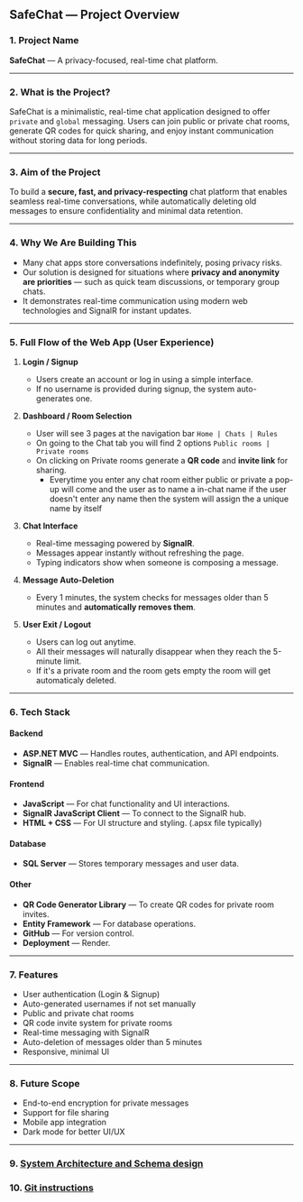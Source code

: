 ## **SafeChat — Project Overview**

### 1. **Project Name**

**SafeChat** — A privacy-focused, real-time chat platform.

---

### 2. **What is the Project?**

SafeChat is a minimalistic, real-time chat application designed to offer `private` and `global` messaging. Users can join public or private chat rooms, generate QR codes for quick sharing, and enjoy instant communication without storing data for long periods.

---

### 3. **Aim of the Project**

To build a **secure, fast, and privacy-respecting** chat platform that enables seamless real-time conversations, while automatically deleting old messages to ensure confidentiality and minimal data retention.

---

### 4. **Why We Are Building This**

* Many chat apps store conversations indefinitely, posing privacy risks.
* Our solution is designed for situations where **privacy and anonymity are priorities** — such as quick team discussions, or temporary group chats.
* It demonstrates real-time communication using modern web technologies and SignalR for instant updates.

---

### 5. **Full Flow of the Web App (User Experience)**

1. **Login / Signup**

   * Users create an account or log in using a simple interface.
   * If no username is provided during signup, the system auto-generates one.

2. **Dashboard / Room Selection**
   * User will see 3 pages at the navigation bar `Home | Chats | Rules`
   * On going to the Chat tab you will find 2 options `Public rooms | Private rooms`
   * On clicking on Private rooms generate a **QR code** and **invite link** for sharing.
      * Everytime you enter any chat room either public or private a pop-up will come and the user as to name a in-chat name if the user doesn't enter any name then the system will assign the a unique name by itself 

3. **Chat Interface**
   * Real-time messaging powered by **SignalR**.
   * Messages appear instantly without refreshing the page.
   * Typing indicators show when someone is composing a message.

4. **Message Auto-Deletion**
   * Every 1 minutes, the system checks for messages older than 5 minutes and **automatically removes them**.

5. **User Exit / Logout**
   * Users can log out anytime.
   * All their messages will naturally disappear when they reach the 5-minute limit.
   * If it's a private room and the room gets empty the room will get automaticaly deleted.

---

### 6. **Tech Stack**

#### **Backend**

* **ASP.NET MVC** — Handles routes, authentication, and API endpoints.
* **SignalR** — Enables real-time chat communication.

#### **Frontend**

* **JavaScript** — For chat functionality and UI interactions.
* **SignalR JavaScript Client** — To connect to the SignalR hub.
* **HTML + CSS** — For UI structure and styling.  (.apsx file typically)

#### **Database**

* **SQL Server** — Stores temporary messages and user data.

#### **Other**

* **QR Code Generator Library** — To create QR codes for private room invites.
* **Entity Framework** — For database operations.
* **GitHub** — For version control.
* **Deployment** — Render.

---

### 7. **Features**

* User authentication (Login & Signup)
* Auto-generated usernames if not set manually
* Public and private chat rooms
* QR code invite system for private rooms
* Real-time messaging with SignalR
* Auto-deletion of messages older than 5 minutes
* Responsive, minimal UI

---

### 8. **Future Scope**

* End-to-end encryption for private messages
* Support for file sharing
* Mobile app integration
* Dark mode for better UI/UX

---

### 9. [**System Architecture and Schema design**](./Architecture.md)
### 10. [**Git instructions**](./Git-Versioning-Information.md)
